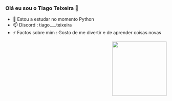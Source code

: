 ### Olá eu sou o Tiago Teixeira 👋

- 🌱 Estou a estudar no momento Python
- 📫 Discord : tiago.__.teixeira
- ⚡ Factos sobre mim : Gosto de me divertir e de aprender coisas novas

 <img align='right' height="170em" src="https://github-readme-stats.vercel.app/api/top-langs/?username=tiagoteixeira9&layout=compact&langs_count=7&theme=dracula"/>
